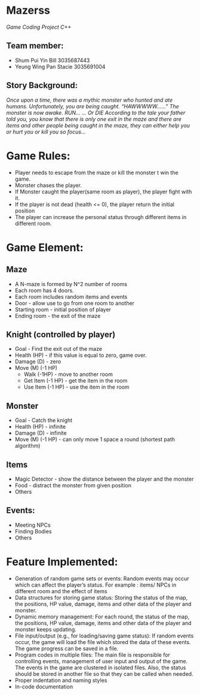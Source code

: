 # Mazerss
*Game Coding Project C++*

## Team member:
* Shum Pui Yin Bill 3035687443
* Yeung Wing Pan Stacie 3035691004

## Story Background: 
*Once upon a time, there was a mythic monster who hunted and ate humans. Unfortunately, you are being caught. 
“HAWWWWW…...”
The monster is now awake. RUN…
… Or DIE
According to the tale your father told you, you know that there is only one exit in the maze and there are items and other people being caught in the maze, they can either help you or hurt you or kill you so focus...*

# Game Rules:
* Player needs to escape from the maze or kill the monster t win the game.
* Monster chases the player.
* If Monster caught the player(same room as player), the player fight with it.
* If the player is not dead (health <= 0), the player return the initial position
* The player can increase the personal status through different items in different room.

# Game Element:
## Maze
* A N-maze is formed by N^2 number of rooms
* Each room has 4 doors.
* Each room includes random items and events
* Door - allow use to go from one room to another
* Starting room - initial position of player
* Ending room - the exit of the maze

## Knight (controlled by player)
* Goal -  Find the exit out of the maze
* Health (HP)  - if this value is equal to zero, game over.
* Damage (D)  - zero
* Move (M) (-1 HP) 
  * Walk (-1HP) - move to another room 
  * Get Item  (-1 HP) - get the item in the room
  * Use Item (-1 HP) - use the item in the room

## Monster
* Goal - Catch the knight
* Health (HP) - infinite
* Damage (D) - infinite
* Move (M) (-1 HP) - can only move 1 space a round (shortest path algorithm)

## Items
* Magic Detector - show the distance between the player and the monster
* Food - distract the monster from given position
* Others

## Events:
* Meeting NPCs
* Finding Bodies
* Others

# Feature Implemented:
* Generation of random game sets or events: 
Random events may occur which can affect the player’s status. 
For example : items/ NPCs in different room and the effect of items
* Data structures for storing game status:
Storing the status of the map, the positions, HP value, damage, items and other data of the player and monster.
* Dynamic memory management:
For each round,  the status of the map, the positions, HP value, damage, items and other data of the player and monster keeps updating. 
* File input/output (e.g., for loading/saving game status):
If random events occur, the game will load the file which stored the data of these events. The game progress can be saved in a file.
* Program codes in multiple files:
The main file is responsible for controlling events, management of user input and output of the game. The events in the game are clustered in isolated files. Also, the status should be stored in another file so that they can be called when needed.
* Proper indentation and naming styles
* In-code documentation
